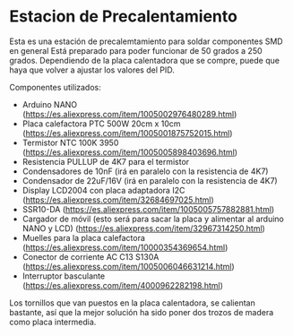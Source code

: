 # Estacion de Precalentamiento
Esta es una estación de precalemtamiento para soldar componentes SMD en general
Está preparado para poder funcionar de 50 grados a 250 grados. 
Dependiendo de la placa calentadora que se compre, puede que haya que volver a ajustar los valores del PID.


Componentes utilizados:
- Arduino NANO (https://es.aliexpress.com/item/1005002976480289.html)
- Placa calefactora PTC 500W 20cm x 10cm (https://es.aliexpress.com/item/1005001875752015.html)
- Termistor NTC 100K 3950 (https://es.aliexpress.com/item/1005005898403696.html)
- Resistencia PULLUP de 4K7 para el termistor
- Condensadores de 10nF (irá en paralelo con la resistencia de 4K7)
- Condensador de 22uF/16V (irá en paralelo con la resistencia de 4K7)
- Display LCD2004 con placa adaptadora I2C (https://es.aliexpress.com/item/32684697025.html)
- SSR10-DA (https://es.aliexpress.com/item/1005005757882881.html)
- Cargador de móvil (esto será para sacar la placa y alimentar al arduino NANO y LCD) (https://es.aliexpress.com/item/32967314250.html)
- Muelles para la placa calefactora (https://es.aliexpress.com/item/10000354369654.html)
- Conector de corriente AC C13 S130A (https://es.aliexpress.com/item/1005006046631214.html)
- Interruptor basculante (https://es.aliexpress.com/item/4000962282198.html)

Los tornillos que van puestos en la placa calentadora, se calientan bastante, así que la mejor solución ha sido poner dos trozos de madera como placa intermedia.
